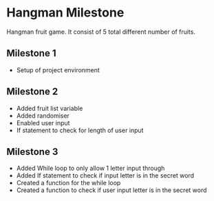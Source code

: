 # Hangman Milestone

Hangman fruit game. It consist of 5 total different number of fruits. 

## Milestone 1 
- Setup of project environment

## Milestone 2
- Added fruit list variable
- Added randomiser 
- Enabled user input
- If statement to check for length of user input 

## Milestone 3
- Added While loop to only allow 1 letter input through
- Added If statement to check if input letter is in the secret word
- Created a function for the while loop 
- Created a function to check if user input letter is in the secret word 